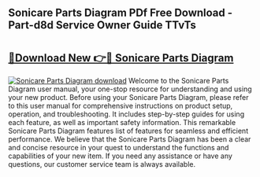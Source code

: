 ## Sonicare Parts Diagram PDf Free Download - Part-d8d Service Owner Guide TTvTs

# <h2><a href="http://dfufa9z.blite.top/?on=Sonicare+Parts+Diagram">🔗Download New 👉🔴 Sonicare Parts Diagram</a></h2>

[![Sonicare Parts Diagram download](https://i.imgur.com/lujVjoI.png)](http://dfufa9z.blite.top/?on=Sonicare+Parts+Diagram)
Welcome to the Sonicare Parts Diagram user manual, your one-stop resource for understanding and using your new product. Before using your Sonicare Parts Diagram, please refer to this user manual for comprehensive instructions on product setup, operation, and troubleshooting. It includes step-by-step guides for using each feature, as well as important safety information. This remarkable Sonicare Parts Diagram features list of features for seamless and efficient performance. We believe that the Sonicare Parts Diagram has been a clear and concise resource in your quest to understand the functions and capabilities of your new item. If you need any assistance or have any questions, our customer service team is always available.
